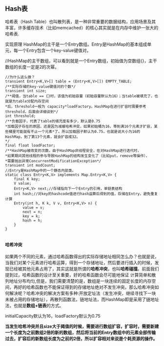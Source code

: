 ## Hash表

哈希表（Hash Table）也叫散列表，是一种非常重要的数据结构，应用场景及其丰富，许多缓存技术（比如memcached）的核心其实就是在内存中维护一张大的哈希表.

实现原理
HashMap的主干是一个Entry数组。Entry是HashMap的基本组成单元，每一个Entry包含一个key-value键值对。

//HashMap的主干数组，可以看到就是一个Entry数组，初始值为空数组{}，主干数组的长度一定是2的次幂。

```
//为什么这么做？
transient Entry<K,V>[] table = (Entry<K,V>[]) EMPTY_TABLE;
/**实际存储的key-value键值对的个数*/
transient int size;
/**阈值，当table == {}时，该值为初始容量（初始容量默认为16）；当table被填充了，也就是为table分配内存空间
*后，threshold一般为 capacity*loadFactory。HashMap在进行扩容时需要参考threshold，后面会详细谈到*/
int threshold;
/**负载因子，代表了table的填充度有多少，默认是0.75
*加载因子存在的原因，还是因为减缓哈希冲突，如果初始桶为16，等到满16个元素才扩容，某些桶里可能就有不止一个元素*了。所以加载因子默认为0.75，也就是说大小为16的HashMap，到了第13个元素，就会扩容成32。
*/
final float loadFactor;
/**HashMap被改变的次数，由于HashMap非线程安全，在对HashMap进行迭代时，
*如果期间其他线程的参与导致HashMap的结构发生变化了（比如put，remove等操作），
*需要抛出异常ConcurrentModificationException*/
transient int modCount;
//Entry是HashMap中的一个静态内部类。
static class Entry<K,V> implements Map.Entry<K,V> {
    final K key;
    V value;
    Entry<K,V> next;//存储指向下一个Entry的引用，单链表结构
    int hash;//对key的hashcode值进行hash运算后得到的值，存储在Entry，避免重复计算    
    Entry(int h, K k, V v, Entry<K,V> n) {
        value = v;
        next = n;
        key = k;
        hash = h;
    } 
}


```

#### 哈希冲突

如果两个不同的元素，通过哈希函数得出的实际存储地址相同怎么办？也就是说，当我们对某个元素进行哈希运算，得到一个存储地址，然后要进行插入的时候，发现已经被其他元素占用了，其实这就是所谓的**哈希冲突**，也叫**哈希碰撞**。前面我们提到过，哈希函数的设计至关重要，好的哈希函数会尽可能地保证 计算简单和散列地址分布均匀,但是，我们需要清楚的是，数组是一块连续的固定长度的内存空间，再好的哈希函数也不能保证得到的存储地址绝对不发生冲突。那么哈希冲突如何解决呢？哈希冲突的解决方案有多种:开放定址法（发生冲突，继续寻找下一块未被占用的存储地址），再散列函数法，链地址法，而HashMap即是采用了链地址法，也就是**数组+链表**的方式。

initialCapacity默认为16，loadFactory默认为0.75

**当发生哈希冲突并且size大于阈值的时候，需要进行数组扩容，扩容时，需要新建一个长度为之前数组2倍的新的数组，然后将当前的Entry数组中的元素全部传输过去，扩容后的新数组长度为之前的2倍，所以扩容相对来说是个耗资源的操作。**